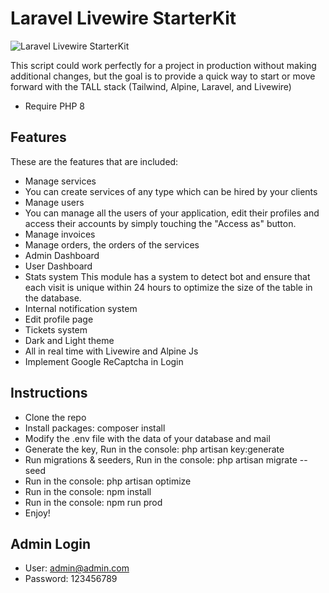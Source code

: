# Laravel Livewire StarterKit
![Laravel Livewire StarterKit](https://raw.githubusercontent.com/cluzstudio/Laravel-Livewire-StarterKit/main/public/assets/img/preview.jpg)

This script could work perfectly for a project in production without making additional changes, but the goal is to provide a quick way to start or move forward with the TALL stack (Tailwind, Alpine, Laravel, and Livewire)

- Require PHP 8
 
## Features
These are the features that are included:

- Manage services
- You can create services of any type which can be hired by your clients
- Manage users
- You can manage all the users of your application, edit their profiles and access their accounts by simply touching the "Access as" button.
- Manage invoices
- Manage orders, the orders of the services 
- Admin Dashboard
- User Dashboard
- Stats system
This module has a system to detect bot and ensure that each visit is unique within 24 hours to optimize the size of the table in the database.
- Internal notification system
- Edit profile page
- Tickets system
- Dark and Light theme
- All in real time with Livewire and Alpine Js
- Implement Google ReCaptcha in Login

## Instructions
- Clone the repo
- Install packages: composer install 
- Modify the .env file with the data of your database and mail
- Generate the key, Run in the console: php artisan key:generate
- Run migrations & seeders, Run in the console: php artisan migrate --seed 
- Run in the console: php artisan optimize
- Run in the console: npm install
- Run in the console: npm run prod 
- Enjoy!

## Admin Login
- User: admin@admin.com
- Password: 123456789 